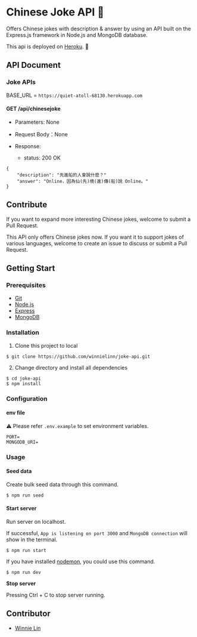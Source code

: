 # Chinese Joke API 🎺

Offers Chinese jokes with description & answer by using an API built on the Express.js framework in Node.js and MongoDB database.

This api is deployed on [Heroku](https://www.heroku.com/). 🚀

## API Document

### Joke APIs

BASE_URL = `https://quiet-atoll-68130.herokuapp.com`

#### GET /api/chinesejoke

- Parameters: None

- Request Body：None

- Response:

  - status: 200 OK

```
{
    "description": "先進船的人會說什麼？"
    "answer": "Online，因為仙(先)境(進)傳(船)說 Online。"
}
```

## Contribute

If you want to expand more interesting Chinese jokes, welcome to submit a Pull Request.

This API only offers Chinese jokes now. If you want it to support jokes of various languages, welcome to create an issue to discuss or submit a Pull Request.

## Getting Start

### Prerequisites

- [Git](https://git-scm.com/downloads)
- [Node.js](https://nodejs.org/en/download/)
- [Express](https://expressjs.com/)
- [MongoDB](https://www.mongodb.com/)

### Installation

1. Clone this project to local

```
$ git clone https://github.com/winnielinn/joke-api.git
```

2. Change directory and install all dependencies

```
$ cd joke-api
$ npm install
```

### Configuration

#### env file

⚠️ Please refer `.env.example` to set environment variables.

```
PORT=
MONGODB_URI=
```

### Usage

#### Seed data

Create bulk seed data through this command.

```
$ npm run seed
```

#### Start server

Run server on localhost.

If successful, `App is listening on port 3000` and `MongoDB connection` will show in the terminal.

```
$ npm run start
```

If you have installed [nodemon](https://www.npmjs.com/package/nodemon), you could use this command.

```
$ npm run dev
```

**Stop server**

Pressing Ctrl + C to stop server running.

## Contributor

- [Winnie Lin](https://github.com/winnielinn)
